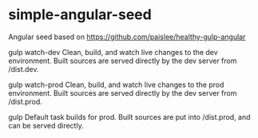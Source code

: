 # simple-angular-seed
Angular seed based on https://github.com/paislee/healthy-gulp-angular

gulp watch-dev Clean, build, and watch live changes to the dev environment. Built sources are served directly by the dev server from /dist.dev.


gulp watch-prod Clean, build, and watch live changes to the prod environment. Built sources are served directly by the dev server from /dist.prod.


gulp Default task builds for prod. Built sources are put into /dist.prod, and can be served directly.
